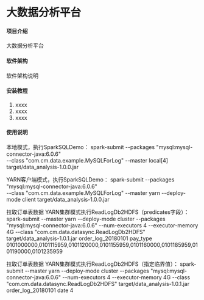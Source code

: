 # 大数据分析平台

#### 项目介绍
大数据分析平台

#### 软件架构
软件架构说明


#### 安装教程

1. xxxx
2. xxxx
3. xxxx

#### 使用说明

本地模式，执行SparkSQLDemo：
spark-submit --packages "mysql:mysql-connector-java:6.0.6" \
--class "com.cm.data.example.MySQLForLog" --master local[4] target/data_analysis-1.0.0.jar

YARN客户端模式，执行SparkSQLDemo：
spark-submit --packages "mysql:mysql-connector-java:6.0.6" \
--class "com.cm.data.example.MySQLForLog" --master yarn --deploy-mode client  target/data_analysis-1.0.0.jar

拉取订单表数据 YARN集群模式执行ReadLogDb2HDFS（predicates字段）：
spark-submit --master yarn --deploy-mode cluster --packages "mysql:mysql-connector-java:6.0.6" --num-executors 4 --executor-memory 4G --class "com.cm.data.datasync.ReadLogDb2HDFS" target/data_analysis-1.0.1.jar order_log_20180101 pay_type 0101000000,0101115959,0101120000,0101155959,0101160000,0101185959,0101190000,0101235959

拉取订单表数据 YARN集群模式执行ReadLogDb2HDFS（指定临界值）：
spark-submit --master yarn --deploy-mode cluster --packages "mysql:mysql-connector-java:6.0.6" --num-executors 4 --executor-memory 4G --class "com.cm.data.datasync.ReadLogDb2HDFS" target/data_analysis-1.0.1.jar order_log_20180101 date 4
